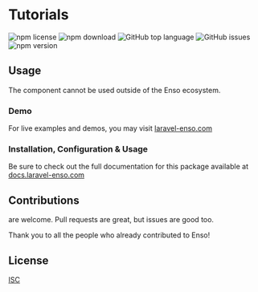 # Tutorials

![npm license](https://img.shields.io/npm/l/@enso-ui/tutorials.svg) 
![npm download](https://img.shields.io/npm/dm/@enso-ui/tutorials.svg) 
![GitHub top language](https://img.shields.io/github/languages/top/enso-ui/tutorials.svg) 
![GitHub issues](https://img.shields.io/github/issues/enso-ui/tutorials.svg) 
![npm version](https://img.shields.io/npm/v/@enso-ui/tutorials.svg) 

## Usage

The component cannot be used outside of the Enso ecosystem.

### Demo

For live examples and demos, you may visit [laravel-enso.com](https://www.laravel-enso.com)

### Installation, Configuration & Usage

Be sure to check out the full documentation for this package available at [docs.laravel-enso.com](https://docs.laravel-enso.com/frontend/tutorials.html)

## Contributions

are welcome. Pull requests are great, but issues are good too.

Thank you to all the people who already contributed to Enso!

## License

[ISC](https://opensource.org/licenses/ISC)

